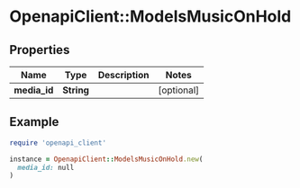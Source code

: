 # OpenapiClient::ModelsMusicOnHold

## Properties

| Name | Type | Description | Notes |
| ---- | ---- | ----------- | ----- |
| **media_id** | **String** |  | [optional] |

## Example

```ruby
require 'openapi_client'

instance = OpenapiClient::ModelsMusicOnHold.new(
  media_id: null
)
```

